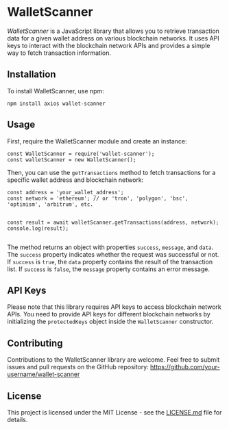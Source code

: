 <h1>WalletScanner</h1>
<p><em>WalletScanner</em> is a JavaScript library that allows you to retrieve transaction data for a given wallet address on various blockchain networks. It uses API keys to interact with the blockchain network APIs and provides a simple way to fetch transaction information.</p>

<h2>Installation</h2>
<p>To install WalletScanner, use npm:</p>
<pre><code>npm install axios wallet-scanner</code></pre>

<h2>Usage</h2>
<p>First, require the WalletScanner module and create an instance:</p>
<pre><code>const WalletScanner = require('wallet-scanner');
const walletScanner = new WalletScanner();</code></pre>

<p>Then, you can use the <code>getTransactions</code> method to fetch transactions for a specific wallet address and blockchain network:</p>
<pre><code>const address = 'your_wallet_address';
const network = 'ethereum'; // or 'tron', 'polygon', 'bsc', 'optimism', 'arbitrum', etc.

const result = await walletScanner.getTransactions(address, network);
console.log(result);</code></pre>

<p>The method returns an object with properties <code>success</code>, <code>message</code>, and <code>data</code>. The <code>success</code> property indicates whether the request was successful or not. If <code>success</code> is <code>true</code>, the <code>data</code> property contains the result of the transaction list. If <code>success</code> is <code>false</code>, the <code>message</code> property contains an error message.</p>

<h2>API Keys</h2>
<p>Please note that this library requires API keys to access blockchain network APIs. You need to provide API keys for different blockchain networks by initializing the <code>protectedKeys</code> object inside the <code>WalletScanner</code> constructor.</p>

<h2>Contributing</h2>
<p>Contributions to the WalletScanner library are welcome. Feel free to submit issues and pull requests on the GitHub repository: <a href="https://github.com/your-username/wallet-scanner">https://github.com/your-username/wallet-scanner</a></p>

<h2>License</h2>
<p>This project is licensed under the MIT License - see the <a href="LICENSE.md">LICENSE.md</a> file for details.</p>